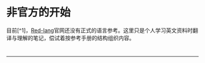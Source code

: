 # 非官方的开始

目前[^1]，[Red-lang](http://www.red-lang.org)官网还没有正式的语言参考。这里只是个人学习英文资料时翻译与理解的笔记，偿试着按参考手册的结构组织内容。








#



----
[1]:{{file.mtime}}